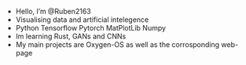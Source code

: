 -  Hello, I’m @Ruben2163
-  Visualising data and artificial intelegence
-  Python Tensorflow Pytorch MatPlotLib Numpy
-  Im learning Rust, GANs and CNNs 
-  My main projects are Oxygen-OS as well as the corrosponding web-page
<!---
Ruben2163/Ruben2163 is a ✨ special ✨ repository because its `README.md` (this file) appears on your GitHub profile.
You can click the Preview link to take a look at your changes.
--->
